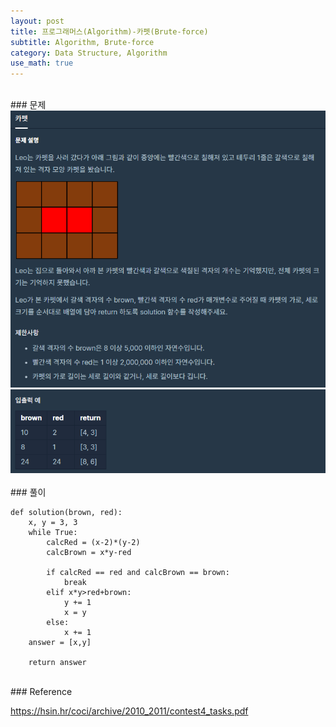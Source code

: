 ```yaml
---
layout: post
title: 프로그래머스(Algorithm)-카펫(Brute-force)
subtitle: Algorithm, Brute-force
category: Data Structure, Algorithm
use_math: true
---
```


<br>
### 문제

<center><img src = '/post_img/200313/image11.png' width="600"/></center>
<center><img src = '/post_img/200313/image12.png' width="600"/></center>

<br>
### 풀이

```
def solution(brown, red):
    x, y = 3, 3
    while True:
        calcRed = (x-2)*(y-2)
        calcBrown = x*y-red

        if calcRed == red and calcBrown == brown:
            break
        elif x*y>red+brown:
            y += 1
            x = y
        else:
            x += 1
    answer = [x,y]

    return answer
```

<br>
### Reference

https://hsin.hr/coci/archive/2010_2011/contest4_tasks.pdf
